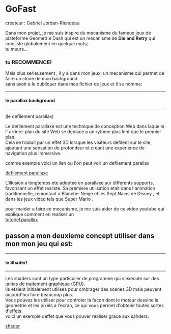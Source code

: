 # GoFast

createur : Gabriel Jordan-Riendeau

Dans mon projet, je me suis inspire du mecanisme du fameux jeux de plateforme Geometrie Dash qui est un mecanisme de **Die and Retry** qui consiste globalement en quelque mots;  
tu meurs...

### tu RECOMMENCE!

Mais plus serieusement , il y a dans mon jeux, un mecanisme qui permet de faire un clone de mon background  
sans avoir a le dubliquer dans mes fichier de jeux et il se nomme:

---

#### le parallax background

---

(le defilement parallax)

Le defilement parallaxe est une technique de conception Web dans laquelle  
 l' arriere-plan du site Web se deplace a un rythme plus lent que le premier plan.  
 Cela se traduit par un effet 3D lorsque les visiteurs defilent sur le site,  
 ajoutant une sensation de profondeur et creant une experience de navigation plus immersive.

comme exemple voici un lien ou l'on peut voir un defilement parallax

[defilement parallaxe](https://images.squarespace-cdn.com/content/v1/551a19f8e4b0e8322a93850a/1574024073167-PRLTM8P9IEOI4Q6EZQYO/Desert.gif)

L'illusion a longtemps ete adoptee en parallaxe sur differents supports, favorisant un effet realiste. Sa premiere utilisation etait dans l'animation traditionnelle, remontant a Blanche-Neige et les Sept Nains de Disney , et dans les jeux video tels que Super Mario .

pour maider a faire ce mecanisme, je me suis aider de ce video youtube qui explique comment en realiser un  
[tutoriel parallax](https://www.youtube.com/watch?v=f8z4x6R7OSM)

## passon a mon deuxieme concept utiliser dans mon mon jeu qui est:

---

#### le Shader!

---

Les shaders sont un type particulier de programme qui s'execute sur des unites de traitement graphique (GPU).  
 Ils etaient initialement utilises pour ombrager des scenes 3D mais peuvent aujourd'hui faire beaucoup plus.  
 Vous pouvez les utiliser pour controler la facon dont le moteur dessine la geometrie et les pixels a l'ecran, ce qui vous permet d'obtenir toutes sortes d'effets.  
voici un exemple deffet que vous pouver realiser grace aux sahders.

[shader](https://godotshaders.com/wp-content/uploads/2021/01/Z1ux82ZRtA.gif)
